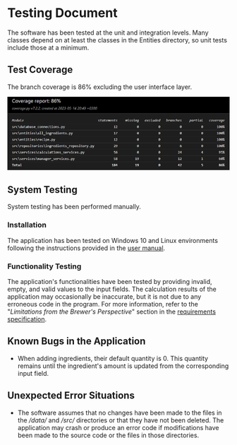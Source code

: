 # Testing Document

The software has been tested at the unit and integration levels. Many classes depend on at least the classes in the Entities directory, so unit tests include those at a minimum.

## Test Coverage

The branch coverage is 86% excluding the user interface layer.

![Test Coverage](./images/coverage_report.png)

## System Testing

System testing has been performed manually.

### Installation

The application has been tested on Windows 10 and Linux environments following the instructions provided in the [user manual](./kayttoohje.md).

### Functionality Testing

The application's functionalities have been tested by providing invalid, empty, and valid values to the input fields. The calculation results of the application may occasionally be inaccurate, but it is not due to any erroneous code in the program. For more information, refer to the "*Limitations from the Brewer's Perspective*" section in the [requirements specification](./vaativuusmaarittely.md).

## Known Bugs in the Application

- When adding ingredients, their default quantity is 0. This quantity remains until the ingredient's amount is updated from the corresponding input field.

## Unexpected Error Situations

- The software assumes that no changes have been made to the files in the */data/* and */src/* directories or that they have not been deleted. The application may crash or produce an error code if modifications have been made to the source code or the files in those directories.
